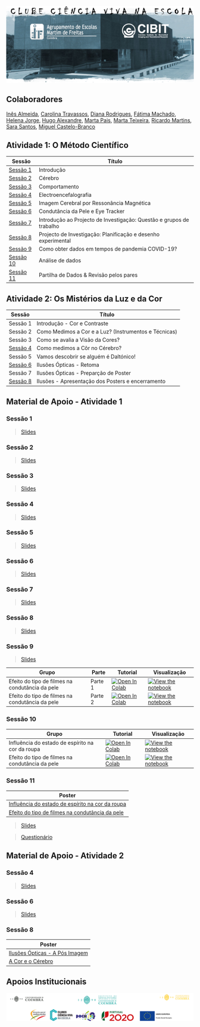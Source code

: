 ![capa](https://github.com/CIBIT-ICNAS/clube-ciencia-viva/blob/main/capa.png)

## Colaboradores
[Inês Almeida](https://orcid.org/0000-0003-0230-3075), [Carolina Travassos](https://orcid.org/0000-0002-8555-9844), [Diana Rodrigues](https://orcid.org/0000-0002-6755-2841), [Fátima Machado](https://orcid.org/0000-0001-8878-1750), [Helena Jorge](https://orcid.org/0000-0003-1745-6891), [Hugo Alexandre](https://orcid.org/0000-0001-9504-6543), [Marta Pais](https://orcid.org/0000-0001-8593-0810), [Marta Teixeira](https://orcid.org/0000-0003-3647-6767), [Ricardo Martins](http://orcid.org/0000-0001-7184-185X), [Sara Santos](https://orcid.org/0000-0002-7594-4765), [Miguel Castelo-Branco](https://orcid.org/0000-0003-4364-6373)

## Atividade 1: O Método Científico

| Sessão | Título |
| - | --- |
| [Sessão 1](#sessão-1) | Introdução |
| [Sessão 2](#sessão-2)| Cérebro |
| [Sessão 3](#sessão-3)| Comportamento |
| [Sessão 4](#sessão-4) | Electroencefalografia |
| [Sessão 5](#sessão-5) | Imagem Cerebral por Ressonância Magnética |
| [Sessão 6](#sessão-6) | Condutância da Pele e Eye Tracker |
| [Sessão 7](#sessão-7) | Introdução ao Projecto de Investigação: Questão e grupos de trabalho |
| [Sessão 8](#sessão-8) | Projecto de Investigação: Planificação e desenho experimental|
| [Sessão 9](#sessão-9) | Como obter dados em tempos de pandemia COVID-19? |
| [Sessão 10](#sessão-10) | Análise de dados |
| [Sessão 11](#sessão-11) | Partilha de Dados & Revisão pelos pares |


## Atividade 2: Os Mistérios da Luz e da Cor
| Sessão | Título |
| - | --- |
| Sessão 1 | Introdução - Cor e Contraste |
| Sessão 2 |Como Medimos a Cor e a Luz? (Instrumentos e Técnicas) |
| Sessão 3 |Como se avalia a Visão da Cores? |
| [Sessão 4](#sessão-4-1) | Como medimos a Côr no Cérebro? |
| Sessão 5 | Vamos descobrir se alguém é Daltónico! |
| [Sessão 6](#sessão-6-1) | Ilusões Ópticas - Retoma |
| Sessão 7 | Ilusões Ópticas - Preparção de Poster |
| [Sessão 8](#sessão-8-1) | Ilusões  - Apresentação dos Posters e encerramento|


## Material de Apoio - Atividade 1

### Sessão 1
> [Slides](activity1/slides/Lesson1Activity1.pdf)

### Sessão 2
> [Slides](activity1/slides/Lesson2Activity1.pdf)

### Sessão 3
> [Slides](activity1/slides/Lesson3Activity1.pdf)

### Sessão 4
> [Slides](activity1/slides/Lesson4Activity1.pdf)

### Sessão 5
> [Slides](activity1/slides/Lesson5Activity1.pdf)

### Sessão 6
> [Slides](activity1/slides/Lesson6Activity1.pdf)

### Sessão 7
> [Slides](activity1/slides/Lesson7Activity1.pdf)

### Sessão 8
> [Slides](activity1/slides/Lesson8Activity1.pdf)

### Sessão 9

> [Slides](activity1/slides/Lesson9Activity1.pdf)


| Grupo | Parte | Tutorial | Visualização |
| - | - | --- | ---- |
| Efeito do tipo de filmes na condutância da pele | Parte 1 | [![Open In Colab](https://colab.research.google.com/assets/colab-badge.svg)](https://colab.research.google.com/github/CIBIT-ICNAS/clube-ciencia-viva/blob/main/activity1/tutorials/SAG-sessao9-part1-group3.ipynb) | [![View the notebook](https://img.shields.io/badge/render-nbviewer-orange.svg)](https://nbviewer.jupyter.org/github/CIBIT-ICNAS/clube-ciencia-viva/blob/main/activity1/tutorials/SAG-sessao9-part1-group3.ipynb?flush_cache=true) |
| Efeito do tipo de filmes na condutância da pele | Parte 2 | [![Open In Colab](https://colab.research.google.com/assets/colab-badge.svg)](https://colab.research.google.com/github/CIBIT-ICNAS/clube-ciencia-viva/blob/main/activity1/tutorials/SAG-sessao9-part2-group3.ipynb) | [![View the notebook](https://img.shields.io/badge/render-nbviewer-orange.svg)](https://nbviewer.jupyter.org/github/CIBIT-ICNAS/clube-ciencia-viva/blob/main/activity1/tutorials/SAG-sessao9-part2-group3.ipynb?flush_cache=true) |


### Sessão 10
| Grupo | Tutorial | Visualização |
| - | --- | ---- |
| Influência do estado de espírito na cor da roupa | [![Open In Colab](https://colab.research.google.com/assets/colab-badge.svg)](https://colab.research.google.com/github/CIBIT-ICNAS/clube-ciencia-viva/blob/main/activity1/tutorials/SAG-sessao10-group1.ipynb) | [![View the notebook](https://img.shields.io/badge/render-nbviewer-orange.svg)](https://nbviewer.jupyter.org/github/CIBIT-ICNAS/clube-ciencia-viva/blob/main/activity1/tutorials/SAG-sessao10-group1.ipynb?flush_cache=true) |
| Efeito do tipo de filmes na condutância da pele | [![Open In Colab](https://colab.research.google.com/assets/colab-badge.svg)](https://colab.research.google.com/github/CIBIT-ICNAS/clube-ciencia-viva/blob/main/activity1/tutorials/SAG-sessao10-group3.ipynb) | [![View the notebook](https://img.shields.io/badge/render-nbviewer-orange.svg)](https://nbviewer.jupyter.org/github/CIBIT-ICNAS/clube-ciencia-viva/blob/main/activity1/tutorials/SAG-sessao10-group3.ipynb?flush_cache=true) |


### Sessão 11
| Poster |
| --- | 
| [Influência do estado de espírito na cor da roupa](activity1/poster/Grupo1-POSTER-sessions9-to-11-EMartimFreitas_POCH.pdf) |
| [Efeito do tipo de filmes na condutância da pele](activity1/poster/Grupo3-POSTER-sessions9-to-11-EMartimFreitas_POCH.pdf) |

> [Slides](activity1/slides/Lesson11Activity1.pdf)

> [Questionário](activity1/form/Actividade%201_questionário_geral.pdf)





## Material de Apoio - Atividade 2

### Sessão 4
> [Slides](activity2/slides/Lesson4Activity2.pdf)


### Sessão 6
> [Slides](activity2/slides/Lesson6Activity2.pdf)

### Sessão 8

| Poster |
| --- | 
| [Ilusões Ópticas - A Pós Imagem](activity2/poster/Grupo1-POSTER-sessions9-to-11-EMartimFreitas_POCH.pdf) |
| [A Cor e o Cérebro](activity2/poster/Grupo2-POSTER-sessions9-to-11-EMartimFreitas_POCH.pdf) |



## Apoios Institucionais
![logos](https://github.com/CIBIT-ICNAS/clube-ciencia-viva/blob/main/logos.png)

